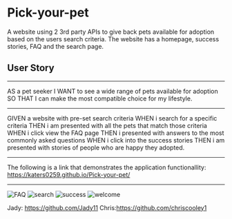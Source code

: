 # Pick-your-pet
A website using 2 3rd party APIs to give back pets available for adoption based on the users search criteria. 
The website has a homepage, success stories, FAQ and the search page.

## User Story
---
AS a pet seeker
I WANT to see a wide range of pets available for adoption
SO THAT I can make the most compatible choice for my lifestyle.

---

GIVEN a website with pre-set search criteria 
WHEN i search for a specific criteria 
THEN i am presented with all the pets that match those criteria
WHEN i click view the FAQ page 
THEN i presented with answers to the most commonly asked questions
WHEN i click into the success stories
THEN i am presented with stories of people who are happy they adopted.

---
The following is a link that demonstrates the application functionallity: https://katers0259.github.io/Pick-your-pet/

---
![FAQ](https://user-images.githubusercontent.com/69743567/97772216-829ecc00-1b0a-11eb-8969-ef522687147c.PNG)
![search](https://user-images.githubusercontent.com/69743567/97772217-83376280-1b0a-11eb-890a-6e68f78229b5.PNG)
![success](https://user-images.githubusercontent.com/69743567/97772218-83cff900-1b0a-11eb-94c5-97ef7e33041e.PNG)
![welcome](https://user-images.githubusercontent.com/69743567/97772219-83cff900-1b0a-11eb-9973-820d6ff72f48.PNG)


Jady: https://github.com/Jady11
Chris:https://github.com/chriscooley1
